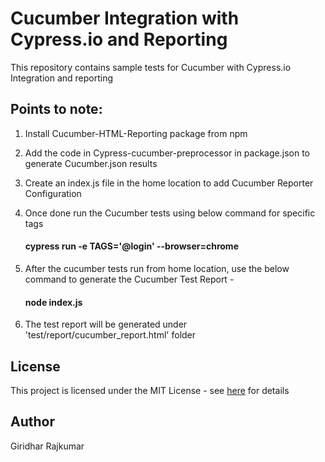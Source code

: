 # Cucumber Integration with Cypress.io and Reporting

This repository contains sample tests for Cucumber with Cypress.io Integration and reporting

## Points to note:

1. Install Cucumber-HTML-Reporting package from npm

2. Add the code in Cypress-cucumber-preprocessor in package.json to generate Cucumber.json results
  
3. Create an index.js file in the home location to add Cucumber Reporter Configuration
    
4. Once done run the Cucumber tests using below command for specific tags

   #### cypress run -e TAGS='@login' --browser=chrome
   
5. After the cucumber tests run from home location, use the below command to generate the Cucumber Test Report -

   #### node index.js
   
6. The test report will be generated under 'test/report/cucumber_report.html' folder

## License

This project is licensed under the MIT License - see [here](https://mit-license.org/) for details

## Author
Giridhar Rajkumar
